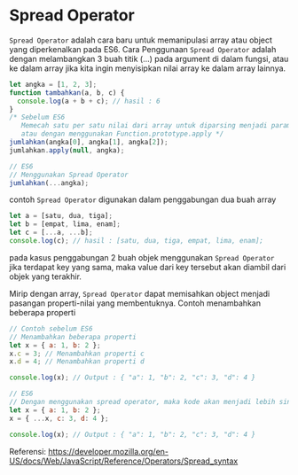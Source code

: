 # Spread Operator

`Spread Operator` adalah cara baru untuk memanipulasi array atau object yang diperkenalkan pada ES6. Cara Penggunaan `Spread Operator` adalah dengan melambangkan 3 buah titik (...) pada argument di dalam fungsi, atau ke dalam array jika kita ingin menyisipkan nilai array ke dalam array lainnya.

```javascript
let angka = [1, 2, 3];
function tambahkan(a, b, c) {
  console.log(a + b + c); // hasil : 6
}
/* Sebelum ES6
   Memecah satu per satu nilai dari array untuk diparsing menjadi parameter
   atau dengan menggunakan Function.prototype.apply */
jumlahkan(angka[0], angka[1], angka[2]);
jumlahkan.apply(null, angka);

// ES6
// Menggunakan Spread Operator
jumlahkan(...angka);
```

contoh `Spread Operator` digunakan dalam penggabungan dua buah array

```javascript
let a = [satu, dua, tiga];
let b = [empat, lima, enam];
let c = [...a, ...b];
console.log(c); // hasil : [satu, dua, tiga, empat, lima, enam];
```

pada kasus penggabungan 2 buah objek menggunakan `Spread Operator` jika terdapat key yang sama, maka value dari key tersebut akan diambil dari objek yang terakhir.

Mirip dengan array, `Spread Operator` dapat memisahkan object menjadi pasangan properti-nilai yang membentuknya. Contoh menambahkan beberapa properti

```javascript
// Contoh sebelum ES6
// Menambahkan beberapa properti
let x = { a: 1, b: 2 };
x.c = 3; // Menambahkan properti c
x.d = 4; // Menambahkan properti d

console.log(x); // Output : { "a": 1, "b": 2, "c": 3, "d": 4 }

// ES6
// Dengan menggunakan spread operator, maka kode akan menjadi lebih singkat
let x = { a: 1, b: 2 };
x = { ...x, c: 3, d: 4 };

console.log(x); // Output : { "a": 1, "b": 2, "c": 3, "d": 4 }
```

Referensi: https://developer.mozilla.org/en-US/docs/Web/JavaScript/Reference/Operators/Spread_syntax
